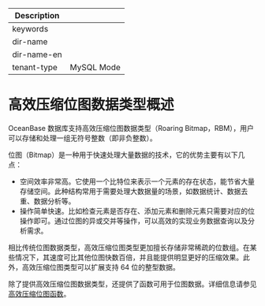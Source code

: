 | Description   |                 |
|---------------|-----------------|
| keywords      |                 |
| dir-name      |                 |
| dir-name-en   |                 |
| tenant-type   | MySQL Mode      |

# 高效压缩位图数据类型概述

OceanBase 数据库支持高效压缩位图数据类型（Roaring Bitmap，RBM），用户可以存储和处理一组无符号整数（即非负整数）。

位图（Bitmap）是一种用于快速处理大量数据的技术，它的优势主要有以下几点：

* 空间效率非常高。它使用一个比特位来表示一个元素的存在状态，能节省大量存储空间。此种结构常用于需要处理大数据量的场景，如数据统计、数据去重、数据分析等。
* 操作简单快速。比如检查元素是否存在、添加元素和删除元素只需要对应的位操作即可。通过位图的异或交并等操作，可以高效的实现业务数据查询以及分析需求。

相比传统位图数据类型，高效压缩位图类型更加擅长存储非常稀疏的位数组。在某些情况下，其速度可比其他位图快数百倍，并且能提供明显更好的压缩效果。此外，高效压缩位图类型可以扩展支持 64 位的整型数据。

除了提供高效压缩位图数据类型，还提供了函数可用于位图数据。详细信息请参见 [高效压缩位图函数](../../../400.functions-of-mysql-mode/940.roaring-bitmap-functions-of-mysql-mode/100.roaring-bitmap-functions-overview-of-mysql-mode.md)。